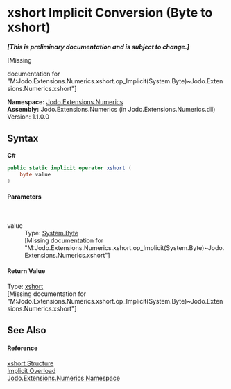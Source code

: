 # xshort&nbsp;Implicit Conversion (Byte to xshort)
 _**\[This is preliminary documentation and is subject to change.\]**_

\[Missing <summary> documentation for "M:Jodo.Extensions.Numerics.xshort.op_Implicit(System.Byte)~Jodo.Extensions.Numerics.xshort"\]

**Namespace:**&nbsp;<a href="N_Jodo_Extensions_Numerics">Jodo.Extensions.Numerics</a><br />**Assembly:**&nbsp;Jodo.Extensions.Numerics (in Jodo.Extensions.Numerics.dll) Version: 1.1.0.0

## Syntax

**C#**<br />
``` C#
public static implicit operator xshort (
	byte value
)
```


#### Parameters
&nbsp;<dl><dt>value</dt><dd>Type: <a href="https://docs.microsoft.com/dotnet/api/system.byte" target="_blank" rel="noopener noreferrer">System.Byte</a><br />\[Missing <param name="value"/> documentation for "M:Jodo.Extensions.Numerics.xshort.op_Implicit(System.Byte)~Jodo.Extensions.Numerics.xshort"\]</dd></dl>

#### Return Value
Type: <a href="T_Jodo_Extensions_Numerics_xshort">xshort</a><br />\[Missing <returns> documentation for "M:Jodo.Extensions.Numerics.xshort.op_Implicit(System.Byte)~Jodo.Extensions.Numerics.xshort"\]

## See Also


#### Reference
<a href="T_Jodo_Extensions_Numerics_xshort">xshort Structure</a><br /><a href="Overload_Jodo_Extensions_Numerics_xshort_op_Implicit">Implicit Overload</a><br /><a href="N_Jodo_Extensions_Numerics">Jodo.Extensions.Numerics Namespace</a><br />